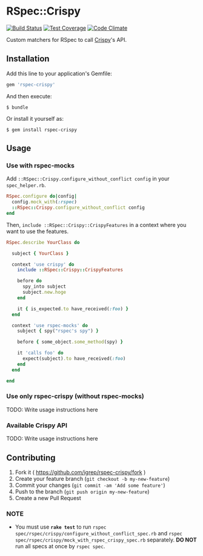 # RSpec::Crispy

[![Build Status](https://travis-ci.org/igrep/rspec-crispy.svg?branch=master)](https://travis-ci.org/igrep/rspec-crispy)
[![Test Coverage](https://codeclimate.com/github/igrep/rspec-crispy/badges/coverage.svg)](https://codeclimate.com/github/igrep/rspec-crispy)
[![Code Climate](https://codeclimate.com/github/igrep/rspec-crispy/badges/gpa.svg)](https://codeclimate.com/github/igrep/rspec-crispy)

Custom matchers for RSpec to call [Crispy](https://github.com/igrep/crispy)'s API.

## Installation

Add this line to your application's Gemfile:

```ruby
gem 'rspec-crispy'
```

And then execute:

    $ bundle

Or install it yourself as:

    $ gem install rspec-crispy

## Usage

### Use with rspec-mocks

Add `::RSpec::Crispy.configure_without_conflict config` in your `spec_helper.rb`.

```ruby
RSpec.configure do|config|
  config.mock_with(:rspec)
  ::RSpec::Crispy.configure_without_conflict config
end
```

Then, `include ::RSpec::Crispy::CrispyFeatures` in a context where you want to use the features.

```ruby
RSpec.describe YourClass do

  subject { YourClass }

  context 'use crispy' do
    include ::RSpec::Crispy::CrispyFeatures

    before do
      spy_into subject
      subject.new.hoge
    end

    it { is_expected.to have_received(:foo) }
  end

  context 'use rspec-mocks' do
    subject { spy("rspec's spy") }

    before { some_object.some_method(spy) }

    it 'calls foo' do
      expect(subject).to have_received(:foo)
    end
  end

end
```

### Use only rspec-crispy (without rspec-mocks)

TODO: Write usage instructions here

### Available Crispy API

TODO: Write usage instructions here

## Contributing

1. Fork it ( https://github.com/igrep/rspec-crispy/fork )
2. Create your feature branch (`git checkout -b my-new-feature`)
3. Commit your changes (`git commit -am 'Add some feature'`)
4. Push to the branch (`git push origin my-new-feature`)
5. Create a new Pull Request

### NOTE

- You must use **`rake test`** to run `rspec spec/rspec/crispy/configure_without_conflict_spec.rb` and `rspec spec/rspec/crispy/mock_with_rspec_crispy_spec.rb` separately. **DO NOT** run all specs at once by `rspec spec`.
